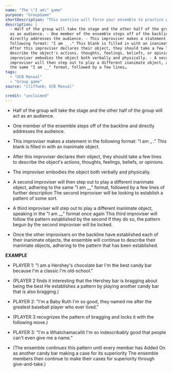 ```yaml
---
name: "The \"I am\" game"
purpose: "GroupGame"
shortDescription: "This exercise will force your ensemble to practice performing Verbal Add On Group Games."
description: |
  - Half of the group will take the stage and the other half of the group will act
  as an audience. - One member of the ensemble steps off of the backline and
  directly addresses the audience. - This improviser makes a statement in the
  following format: "I am _ ." This blank is filled in with an inanimate object. -
  After this improviser declares their object, they should take a few lines to
  describe the object's actions, thoughts, feelings, beliefs, or opinions. - The
  improviser embodies the object both verbally and physically. - A second
  improviser will then step out to play a different inanimate object, adhering to
  the same "I am __" format, followed by a few lines…
tags:
  - "UCB Manual"
  - "Group game"
source: "cliffweb; UCB Manual"

credit: "unclaimed"
---
```


- Half of the group will take the stage and the other half of the group will act as an audience.

- One member of the ensemble steps off of the backline and directly addresses the audience.

- This improviser makes a statement in the following format: "I am _ ." This blank is filled in with an inanimate object.

- After this improviser declares their object, they should take a few lines to describe the object's actions, thoughts, feelings, beliefs, or opinions.

- The improviser embodies the object both verbally and physically.

- A second improviser will then step out to play a different inanimate object, adhering to the same "I am __" format, followed by a few lines of further description
The second improviser will be looking to establish a pattern of some sort.

- A third improviser will step out to play a different inanimate object, speaking in the "I am __" format once again
This third improviser will follow the pattern established by the second If they do so, the pattern begun by the second improviser will be locked.

- Once the other improvisers on the backline have established each of their inanimate objects, the ensemble will continue to describe their inanimate objects, adhering to the pattern that has been established.

**EXAMPLE**

- PLAYER 1: "I am a Hershey's chocolate bar I'm the best candy bar because I'm a classic I'm old-school."

- (PLAYER 2 finds it interesting that the Hershey bar is bragging about being the best He establishes a pattern by playing another candy bar that is also bragging.)

- PLAYER 2: "I'm a Baby Ruth I'm so good, they named me after the greatest baseball player who ever lived."

- (PLAYER 3 recognizes the pattern of bragging and locks it with the following move.)

- PLAYER 3: "I'm a Whatchamacallit I'm so indescribably good that people can't even give me a name."

- (The ensemble continues this pattern until every member has Added On as another candy bar making a case for its superiority The ensemble members then continue to make their cases for superiority through give-and-take.)
